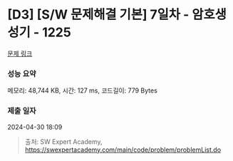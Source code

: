 # [D3] [S/W 문제해결 기본] 7일차 - 암호생성기 - 1225 

[문제 링크](https://swexpertacademy.com/main/code/problem/problemDetail.do?contestProbId=AV14uWl6AF0CFAYD) 

### 성능 요약

메모리: 48,744 KB, 시간: 127 ms, 코드길이: 779 Bytes

### 제출 일자

2024-04-30 18:09



> 출처: SW Expert Academy, https://swexpertacademy.com/main/code/problem/problemList.do